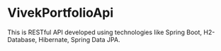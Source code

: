 # VivekPortfolioApi

This is RESTful API developed using technologies like Spring Boot, H2-Database, Hibernate, Spring Data JPA.

